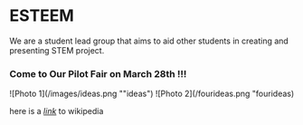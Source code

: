 # ESTEEM 

We are a student lead group that aims to aid other students in creating and presenting STEM project.

### Come to Our Pilot Fair on **March 28th !!!**

![Photo 1](/images/ideas.png ""ideas")
![Photo 2](/fourideas.png "fourideas)

here is a *[link](https://www.wikipedia.org/)* to wikipedia

